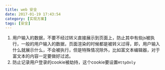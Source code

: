 ```yaml
---
title: web 安全
date: 2017-01-19 17:43:54
category: [实现方案]
tags: [安全]
---
```

1. 用户输入的数据，不要不经过转义直接展示到页面上，防止其中有些js被执行，一般的用户输入的数据，页面渲染的时候都是被转义过得，即，用户输入什么就展示什么，不会被执行，但是特殊情况除外，比如富文本编辑器，对于富文本的内容一定要做好过滤。
1. 防止记录用户登录的cookie被劫持，这个cookie要设置`HttpOnly`
